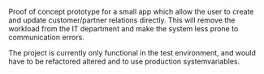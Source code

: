 Proof of concept prototype for a small app which allow the user 
to create and update customer/partner relations directly.
This will remove the workload from the IT department
and make the system less prone to communication errors.

The project is currently only functional in the test environment,
and would have to be refactored altered and to use production systemvariables.
